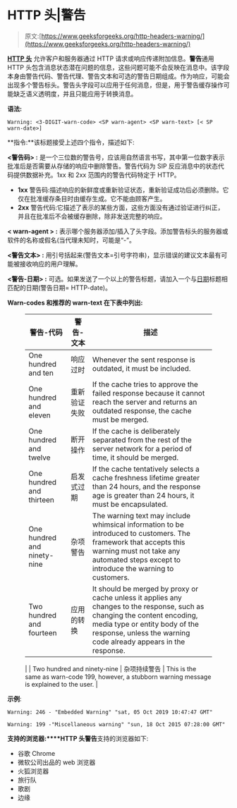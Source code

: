 # HTTP 头|警告

> 原文:[https://www.geeksforgeeks.org/http-headers-warning/](https://www.geeksforgeeks.org/http-headers-warning/)

[**HTTP 头**](https://www.geeksforgeeks.org/http-headers/) 允许客户和服务器通过 HTTP 请求或响应传递附加信息。**警告**通用 HTTP 头包含消息状态潜在问题的信息，这些问题可能不会反映在消息中。该字段本身由警告代码、警告代理、警告文本和可选的警告日期组成。作为响应，可能会出现多个警告标头。警告头字段可以应用于任何消息，但是，用于警告缓存操作可能缺乏语义透明度，并且只能应用于转换消息。

**语法:**

```
Warning: <3-DIGIT-warn-code> <SP warn-agent> <SP warn-text> [< SP warn-date>]
```

**指令:**该标题接受上述四个指令，描述如下:

**<警告码> :** 是一个三位数的警告号，应该用自然语言书写，其中第一位数字表示批准后是否需要从存储的响应中删除警告。警告代码为 SIP 反应消息中的状态代码提供数据补充。1xx 和 2xx 范围内的警告代码特定于 HTTP。

*   **1xx** 警告码:描述响应的新鲜度或重新验证状态，重新验证成功后必须删除。它仅在批准缓存条目时由缓存生成。它不能由顾客产生。
*   **2xx** 警告代码:它描述了表示的某些方面，这些方面没有通过验证进行纠正，并且在批准后不会被缓存删除，除非发送完整的响应。

**< warn-agent > :** 表示哪个服务器添加/插入了头字段。添加警告标头的服务器或软件的名称或假名(当代理未知时，可能是“-”。

**<警告文本> :** 用引号括起来(警告文本=引号字符串)，显示错误的建议文本最有可能被接收响应的用户理解。

**<警告-日期> :** 可选。如果发送了一个以上的警告标题，请加入一个与[日期](https://www.geeksforgeeks.org/http-headers-date/)标题相匹配的日期(警告日期= HTTP-date)。

**Warn-codes 和推荐的 warn-text 在下表中列出:**

<figure class="table">

| 警告-代码 | 警告-文本 | 描述 |
| --- | --- | --- |
| One hundred and ten | 响应过时 | Whenever the sent response is outdated, it must be included. |
| One hundred and eleven | 重新验证失败 | If the cache tries to approve the failed response because it cannot reach the server and returns an outdated response, the cache must be merged. |
| One hundred and twelve | 断开操作 | If the cache is deliberately separated from the rest of the server network for a period of time, it should be merged. |
| One hundred and thirteen | 启发式过期 | If the cache tentatively selects a cache freshness lifetime greater than 24 hours, and the response age is greater than 24 hours, it must be encapsulated. |
| One hundred and ninety-nine | 杂项警告 | The warning text may include whimsical information to be introduced to customers. The framework that accepts this warning must not take any automated steps except to introduce the warning to customers. |
| Two hundred and fourteen | 应用的转换 | It should be merged by proxy or cache unless it applies any changes to the response, such as changing the content encoding, media type or entity body of the response, unless the warning code already appears in the response.
 |
| Two hundred and ninety-nine | 杂项持续警告 | This is the same as warn-code 199, however, a stubborn warning message is explained to the user. |

</figure>

**示例**:

```
Warning: 246 - "Embedded Warning" "sat, 05 Oct 2019 10:47:47 GMT"

```

```
Warning: 199 -"Miscellaneous warning" "sun, 18 Oct 2015 07:28:00 GMT"

```

**支持的浏览器:****HTTP 头警告**支持的浏览器如下:

*   谷歌 Chrome
*   微软公司出品的 web 浏览器
*   火狐浏览器
*   旅行队
*   歌剧
*   边缘